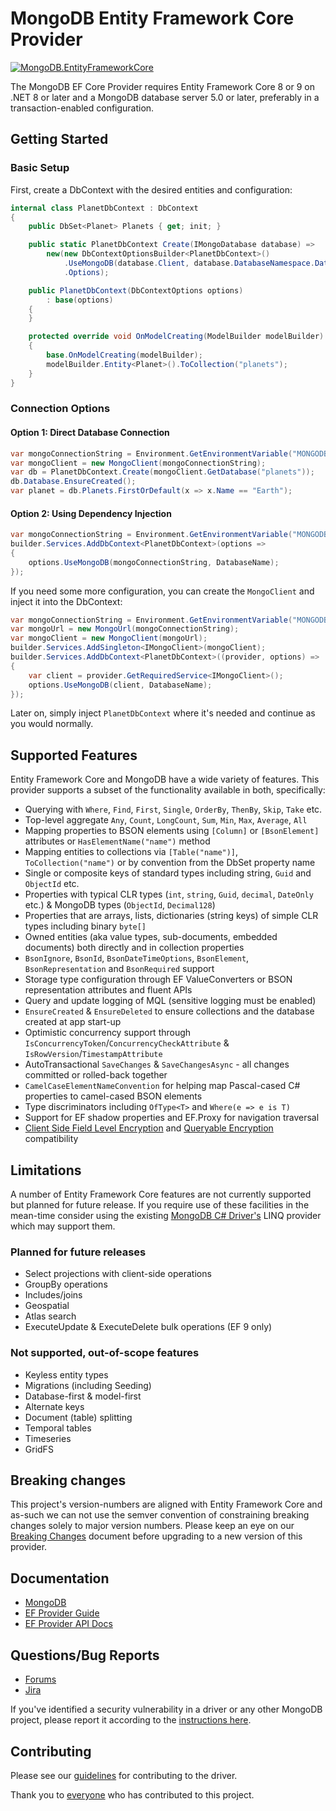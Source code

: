 # MongoDB Entity Framework Core Provider

[![MongoDB.EntityFrameworkCore](https://img.shields.io/nuget/v/MongoDB.EntityFrameworkCore.svg)](https://www.nuget.org/packages/MongoDB.EntityFrameworkCore/)

The MongoDB EF Core Provider requires Entity Framework Core 8 or 9 on .NET 8 or later and a MongoDB database server 5.0 or later, preferably in a transaction-enabled configuration.

## Getting Started

### Basic Setup
First, create a DbContext with the desired entities and configuration:

```csharp
internal class PlanetDbContext : DbContext
{
    public DbSet<Planet> Planets { get; init; }

    public static PlanetDbContext Create(IMongoDatabase database) =>
        new(new DbContextOptionsBuilder<PlanetDbContext>()
            .UseMongoDB(database.Client, database.DatabaseNamespace.DatabaseName)
            .Options);

    public PlanetDbContext(DbContextOptions options)
        : base(options)
    {
    }

    protected override void OnModelCreating(ModelBuilder modelBuilder)
    {
        base.OnModelCreating(modelBuilder);
        modelBuilder.Entity<Planet>().ToCollection("planets");
    }
}
```

### Connection Options

#### Option 1: Direct Database Connection
```csharp
var mongoConnectionString = Environment.GetEnvironmentVariable("MONGODB_URI");
var mongoClient = new MongoClient(mongoConnectionString);
var db = PlanetDbContext.Create(mongoClient.GetDatabase("planets"));
db.Database.EnsureCreated();
var planet = db.Planets.FirstOrDefault(x => x.Name == "Earth");
```

#### Option 2: Using Dependency Injection
```csharp
var mongoConnectionString = Environment.GetEnvironmentVariable("MONGODB_URI");
builder.Services.AddDbContext<PlanetDbContext>(options =>
{
    options.UseMongoDB(mongoConnectionString, DatabaseName);
});
```

If you need some more configuration, you can create the `MongoClient` and inject it into the DbContext:

```csharp
var mongoConnectionString = Environment.GetEnvironmentVariable("MONGODB_URI");
var mongoUrl = new MongoUrl(mongoConnectionString);
var mongoClient = new MongoClient(mongoUrl);
builder.Services.AddSingleton<IMongoClient>(mongoClient);
builder.Services.AddDbContext<PlanetDbContext>((provider, options) =>
{
    var client = provider.GetRequiredService<IMongoClient>();
    options.UseMongoDB(client, DatabaseName);
});
```

Later on, simply inject `PlanetDbContext` where it's needed and continue as you would normally.

## Supported Features

Entity Framework Core and MongoDB have a wide variety of features. This provider supports a subset of the functionality available in both, specifically:

- Querying with `Where`, `Find`, `First`, `Single`, `OrderBy`, `ThenBy`, `Skip`, `Take` etc.
- Top-level aggregate `Any`, `Count`, `LongCount`, `Sum`, `Min`, `Max`, `Average`, `All`
- Mapping properties to BSON elements using `[Column]` or `[BsonElement]` attributes or `HasElementName("name")` method
- Mapping entities to collections via `[Table("name")]`,  `ToCollection("name")` or by convention from the DbSet property name
- Single or composite keys of standard types including string, `Guid` and `ObjectId` etc.
- Properties with typical CLR types (`int`, `string`, `Guid`, `decimal`, `DateOnly` etc.) & MongoDB types (`ObjectId`, `Decimal128`)
- Properties that are arrays, lists, dictionaries (string keys) of simple CLR types including binary `byte[]`
- Owned entities (aka value types, sub-documents, embedded documents) both directly and in collection properties
- `BsonIgnore`, `BsonId`, `BsonDateTimeOptions`, `BsonElement`, `BsonRepresentation` and `BsonRequired` support
- Storage type configuration through EF ValueConverters or BSON representation attributes and fluent APIs
- Query and update logging of MQL (sensitive logging must be enabled)
- `EnsureCreated` & `EnsureDeleted` to ensure collections and the database created at app start-up
- Optimistic concurrency support through `IsConcurrencyToken`/`ConcurrencyCheckAttribute` & `IsRowVersion`/`TimestampAttribute`
- AutoTransactional `SaveChanges` & `SaveChangesAsync` - all changes committed or rolled-back together
- `CamelCaseElementNameConvention` for helping map Pascal-cased C# properties to camel-cased BSON elements
- Type discriminators including `OfType<T>` and `Where(e => e is T)`
- Support for EF shadow properties and EF.Proxy for navigation traversal
- [Client Side Field Level Encryption](https://www.mongodb.com/docs/manual/core/csfle/quick-start/) and [Queryable Encryption](https://www.mongodb.com/docs/manual/core/queryable-encryption/) compatibility

## Limitations

A number of Entity Framework Core features are not currently supported but planned for future release. If you require use of these facilities
in the mean-time consider using the existing [MongoDB C# Driver's](https://github.com/mongodb/mongo-csharp-driver) LINQ provider which may support them.

### Planned for future releases

- Select projections with client-side operations
- GroupBy operations
- Includes/joins
- Geospatial
- Atlas search
- ExecuteUpdate & ExecuteDelete bulk operations (EF 9 only)

### Not supported, out-of-scope features

- Keyless entity types
- Migrations (including Seeding)
- Database-first & model-first
- Alternate keys
- Document (table) splitting
- Temporal tables
- Timeseries
- GridFS

## Breaking changes

This project's version-numbers are aligned with Entity Framework Core and as-such we can not use the semver convention of constraining breaking changes solely to major version numbers. Please keep an eye on our [Breaking Changes](/BREAKING-CHANGES.md) document before upgrading to a new version of this provider.
 
## Documentation

- [MongoDB](https://www.mongodb.com/docs)
- [EF Provider Guide](https://www.mongodb.com/docs/entity-framework/current/)
- [EF Provider API Docs](https://mongodb.github.io/mongo-efcore-provider/8.2.0/api/index.html)

## Questions/Bug Reports

- [Forums](https://www.mongodb.com/community/forums/)
- [Jira](https://jira.mongodb.org/projects/EF/)

If you've identified a security vulnerability in a driver or any other MongoDB project, please report it according to the [instructions here](https://www.mongodb.com/docs/manual/tutorial/create-a-vulnerability-report).

## Contributing

Please see our [guidelines](CONTRIBUTING.md) for contributing to the driver.

Thank you to [everyone](https://github.com/mongodb/mongo-efcore-provider/graphs/contributors) who has contributed to this project.
